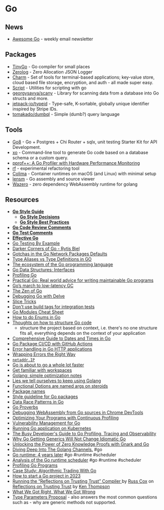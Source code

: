 # Go

## News

- [Awesome Go](https://go.libhunt.com/) - weekly email newsletter

## Packages

- [TinyGo](https://github.com/tinygo-org/tinygo) - Go compiler for small places
- [Zerolog](https://github.com/rs/zerolog) - Zero Allocation JSON Logger
- [Charm](https://github.com/charmbracelet/charm) - Set of tools for terminal-based applications; key-value store, cloud based file storage, encryption, and auth - all made super easy.
- [Script](https://github.com/bitfield/script) - Utilities for scripting with go
- [georgysavva/scany](https://github.com/georgysavva/scany) - Library for scanning data from a database into Go structs and more.
- [jetpack-io/typeid](https://github.com/jetpack-io/typeid) - Type-safe, K-sortable, globally unique identifier inspired by Stripe IDs.
- [tomakado/dumbql](https://github.com/tomakado/dumbql) - Simple (dumb?) query language

## Tools

- [Go8](https://github.com/gmhafiz/go8) - Go + Postgres + Chi Router + sqlx, unit testing Starter Kit for API Development.
- [xo](https://github.com/xo/xo) - Command-line tool to generate Go code based on a database schema or a custom query.
- [pprof++: A Go Profiler with Hardware Performance Monitoring](https://eng.uber.com/pprof-go-profiler/)
- [rf](https://pkg.go.dev/rsc.io/rf) - experimental refactoring tool
- [Colima](https://github.com/abiosoft/colima) - Container runtimes on macOS (and Linux) with minimal setup 
- [lensm](https://github.com/loov/lensm) - Go assembly and source viewer
- [Wazero](https://wazero.io) - zero dependency WebAssembly runtime for golang

## Resources

- **[Go Style Guide](https://google.github.io/styleguide/go/index)**
  - **[Go Style Decisions](https://google.github.io/styleguide/go/decisions)**
  - **[Go Style Best Practices](https://google.github.io/styleguide/go/best-practices)**
- **[Go Code Review Comments](https://go.dev/wiki/CodeReviewComments)**
- **[Go Test Comments](https://go.dev/wiki/TestComments)**
- **[Effective Go](https://golang.org/doc/effective_go)**
- [Go Testing By Example](https://research.swtch.com/testing)
- [Darker Corners of Go - Rytis Biel](https://rytisbiel.com/2021/03/06/darker-corners-of-go/)
- [Gotchas in the Go Network Packages Defaults](https://martin.baillie.id/wrote/gotchas-in-the-go-network-packages-defaults)
- [Type Aliases vs Type Definitions in GO](https://alehatsman.com/posts/golang_type_declaration_abuse.html)
- [The ecosystem of the Go programming language](https://henvic.dev/posts/go/)
- [Go Data Structures: Interfaces](https://research.swtch.com/interfaces)
- [Profiling Go](https://www.integralist.co.uk/posts/profiling-go/)
- [Practical Go: Real world advice for writing maintainable Go programs](https://dave.cheney.net/practical-go/presentations/qcon-china.html)
- [Go’s march to low-latency GC](https://blog.twitch.tv/en/2016/07/05/gos-march-to-low-latency-gc-a6fa96f06eb7/)
- [The Zen of Go](https://dave.cheney.net/2020/02/23/the-zen-of-go)
- [Debugging Go with Delve](https://tpaschalis.github.io/delve-debugging/)
- [Slice Tricks](https://github.com/golang/go/wiki/SliceTricks)
- [Don't use build tags for integration tests](https://peter.bourgon.org/blog/2021/04/02/dont-use-build-tags-for-integration-tests.html)
- [Go Modules Cheat Sheet](https://encore.dev/guide/go.mod)
- [How to do Enums in Go](https://marcofranssen.nl/how-to-do-enums-in-go)
- [Thoughts on how to structure Go code](https://changelog.com/posts/on-go-application-structure)
  - structure the project based on context, i.e. there's no one structure fits all, everything depends on the context of your application
- [Comprehensive Guide to Dates and Times in Go](https://qvault.io/golang/golang-date-time/)
- [Go Package CI/CD with GitHub Actions](https://dev.to/jidicula/go-package-ci-cd-with-github-actions-350o)
- [Error handling in Go HTTP applications](https://www.joeshaw.org/error-handling-in-go-http-applications/)
- [Wrapping Errors the Right Way](https://errnil.substack.com/p/wrapping-errors-the-right-way)
- [`netaddr.IP`](https://tailscale.com/blog/netaddr-new-ip-type-for-go/)
- [Go is about to go a whole lot faster](https://dominictobias.medium.com/go-is-about-to-get-a-whole-lot-faster-a50c1e7d60b9)
- [Get familiar with workspaces](https://go.dev/blog/get-familiar-with-workspaces)
- [Golang: simple optimization notes](https://medium.com/scum-gazeta/golang-simple-optimization-notes-70bc64673980)
- [Lies we tell ourselves to keep using Golang](https://fasterthanli.me/articles/lies-we-tell-ourselves-to-keep-using-golang)
- [Functional Options are named args on steroids](https://blog.uptrace.dev/posts/go-functional-options-named-args.html#bool-options)
- [Package names](https://go.dev/blog/package-names)
- [Style guideline for Go packages](https://rakyll.org/style-packages/)
- [Data Race Patterns in Go](https://eng.uber.com/data-race-patterns-in-go/)
- [Go Proverbs](https://go-proverbs.github.io/)
- [Debugging WebAssembly from Go sources in Chrome DevTools](https://blog.noops.land/debugging-webAssembly-from-go-sources-in-chrome-devtools)
- [Optimizing Your Programs with Continuous Profiling](https://www.polarsignals.com/blog/posts/2022/08/30/optimizing-with-continuous-profiling/)
- [Vulnerability Management for Go](https://go.dev/blog/vuln)
- [Running Go application on Kubernetes](https://medium.com/inlocotech/running-go-application-on-kubernetes-6fb55f908258)
- [The Busy Developer's Guide to Go Profiling, Tracing and Observability](https://github.com/DataDog/go-profiler-notes/blob/main/guide/README.md)
- [Why Go Getting Generics Will Not Change Idiomatic Go](https://www.jerf.org/iri/post/2955/)
- [Unlocking the Power of Zero Knowledge Proofs with Gnark and Go](https://arriqaaq.substack.com/p/unlocking-the-power-of-zero-knowledge)
- [Diving Deep Into The Golang Channels.](https://codeburst.io/diving-deep-into-the-golang-channels-549fd4ed21a8) #go
- [Go runtime: 4 years later](https://go.dev/blog/go119runtime) #go #runtime #scheduler
- [Analysis of the Go runtime scheduler](http://www1.cs.columbia.edu/~aho/cs6998/reports/12-12-11_DeshpandeSponslerWeiss_GO.pdf) #go #runtime #scheduler
- [Profiling Go Programs](https://benchkram.de/blog/dev/profiling-go-programs)
- [Case Study: Algorithmic Trading With Go](https://polygon.io/blog/case-study-algorithmict-trading-with-go/)
- [How to start a Go project in 2023](https://boyter.org/posts/how-to-start-go-project-2023/)
- [Running the “Reflections on Trusting Trust” Compiler ](https://research.swtch.com/nih) by [Russ Cox](https://swtch.com/~rsc/) on [Reflections on Trusting Trust](https://dl.acm.org/doi/pdf/10.1145/358198.358210) by [Ken Thompson](https://en.wikipedia.org/wiki/Ken_Thompson)
- [What We Got Right, What We Got Wrong](https://commandcenter.blogspot.com/2024/01/what-we-got-right-what-we-got-wrong.html)
- [Type Parameters Proposal](https://go.googlesource.com/proposal/+/refs/heads/master/design/43651-type-parameters.md) - also answers the most common questions such as - why are generic methods not supported.
